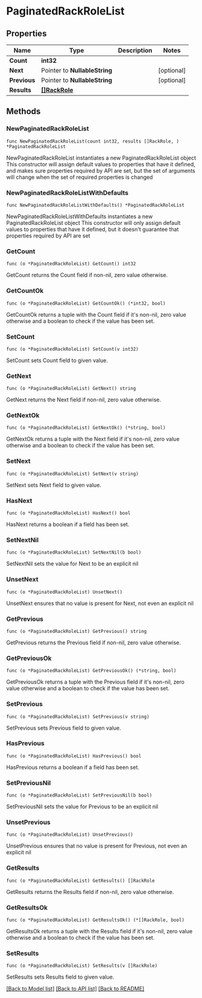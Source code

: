 # PaginatedRackRoleList

## Properties

Name | Type | Description | Notes
------------ | ------------- | ------------- | -------------
**Count** | **int32** |  | 
**Next** | Pointer to **NullableString** |  | [optional] 
**Previous** | Pointer to **NullableString** |  | [optional] 
**Results** | [**[]RackRole**](RackRole.md) |  | 

## Methods

### NewPaginatedRackRoleList

`func NewPaginatedRackRoleList(count int32, results []RackRole, ) *PaginatedRackRoleList`

NewPaginatedRackRoleList instantiates a new PaginatedRackRoleList object
This constructor will assign default values to properties that have it defined,
and makes sure properties required by API are set, but the set of arguments
will change when the set of required properties is changed

### NewPaginatedRackRoleListWithDefaults

`func NewPaginatedRackRoleListWithDefaults() *PaginatedRackRoleList`

NewPaginatedRackRoleListWithDefaults instantiates a new PaginatedRackRoleList object
This constructor will only assign default values to properties that have it defined,
but it doesn't guarantee that properties required by API are set

### GetCount

`func (o *PaginatedRackRoleList) GetCount() int32`

GetCount returns the Count field if non-nil, zero value otherwise.

### GetCountOk

`func (o *PaginatedRackRoleList) GetCountOk() (*int32, bool)`

GetCountOk returns a tuple with the Count field if it's non-nil, zero value otherwise
and a boolean to check if the value has been set.

### SetCount

`func (o *PaginatedRackRoleList) SetCount(v int32)`

SetCount sets Count field to given value.


### GetNext

`func (o *PaginatedRackRoleList) GetNext() string`

GetNext returns the Next field if non-nil, zero value otherwise.

### GetNextOk

`func (o *PaginatedRackRoleList) GetNextOk() (*string, bool)`

GetNextOk returns a tuple with the Next field if it's non-nil, zero value otherwise
and a boolean to check if the value has been set.

### SetNext

`func (o *PaginatedRackRoleList) SetNext(v string)`

SetNext sets Next field to given value.

### HasNext

`func (o *PaginatedRackRoleList) HasNext() bool`

HasNext returns a boolean if a field has been set.

### SetNextNil

`func (o *PaginatedRackRoleList) SetNextNil(b bool)`

 SetNextNil sets the value for Next to be an explicit nil

### UnsetNext
`func (o *PaginatedRackRoleList) UnsetNext()`

UnsetNext ensures that no value is present for Next, not even an explicit nil
### GetPrevious

`func (o *PaginatedRackRoleList) GetPrevious() string`

GetPrevious returns the Previous field if non-nil, zero value otherwise.

### GetPreviousOk

`func (o *PaginatedRackRoleList) GetPreviousOk() (*string, bool)`

GetPreviousOk returns a tuple with the Previous field if it's non-nil, zero value otherwise
and a boolean to check if the value has been set.

### SetPrevious

`func (o *PaginatedRackRoleList) SetPrevious(v string)`

SetPrevious sets Previous field to given value.

### HasPrevious

`func (o *PaginatedRackRoleList) HasPrevious() bool`

HasPrevious returns a boolean if a field has been set.

### SetPreviousNil

`func (o *PaginatedRackRoleList) SetPreviousNil(b bool)`

 SetPreviousNil sets the value for Previous to be an explicit nil

### UnsetPrevious
`func (o *PaginatedRackRoleList) UnsetPrevious()`

UnsetPrevious ensures that no value is present for Previous, not even an explicit nil
### GetResults

`func (o *PaginatedRackRoleList) GetResults() []RackRole`

GetResults returns the Results field if non-nil, zero value otherwise.

### GetResultsOk

`func (o *PaginatedRackRoleList) GetResultsOk() (*[]RackRole, bool)`

GetResultsOk returns a tuple with the Results field if it's non-nil, zero value otherwise
and a boolean to check if the value has been set.

### SetResults

`func (o *PaginatedRackRoleList) SetResults(v []RackRole)`

SetResults sets Results field to given value.



[[Back to Model list]](../README.md#documentation-for-models) [[Back to API list]](../README.md#documentation-for-api-endpoints) [[Back to README]](../README.md)


